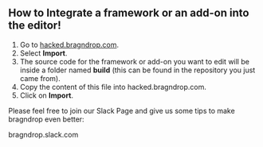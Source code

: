 ## How to Integrate a framework or an add-on into the editor!

 1. Go to [hacked.bragndrop.com](https://hacked.bragndrop.com).
 2. Select **Import**.
 3. The source code for the framework or add-on you want to edit will be inside a folder named **build** (this can be found in the repository you just came from).
 4. Copy the content of this file into hacked.bragndrop.com.
 5. Click on **Import**.


Please feel free to join our Slack Page and give us some tips to make bragndrop even better:

bragndrop.slack.com
